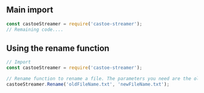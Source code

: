 ## Main import
```JavaScript
const castoeStreamer = require('castoe-streamer');
// Remaining code....
```

## Using the rename function
```JavaScript
// Import
const castoeStreamer = require('castoe-streamer');

// Rename function to rename a file. The parameters you need are the oldFileName and the newFileName. Which are both strings.
castoeStreamer.Rename('oldFileName.txt', 'newFileName.txt');
```